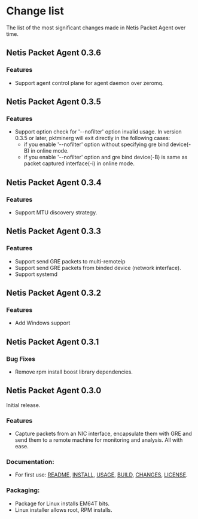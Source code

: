 # Change list

The list of the most significant changes made in Netis Packet Agent over time.

## Netis Packet Agent 0.3.6

### Features
* Support agent control plane for agent daemon over zeromq.


## Netis Packet Agent 0.3.5

### Features
* Support option check for '--nofilter' option invalid usage. In version 0.3.5 or later, pktminerg will exit directly in the following cases:
    - if you enable '--nofilter' option without specifying gre bind device(-B) in online mode.
    - if you enable '--nofilter' option and gre bind device(-B) is same as packet captured interface(-i) in online mode. 

## Netis Packet Agent 0.3.4

### Features
* Support MTU discovery strategy.

## Netis Packet Agent 0.3.3

### Features
* Support send GRE packets to multi-remoteip
* Support send GRE packets from binded device (network interface).
* Support systemd

## Netis Packet Agent 0.3.2

### Features
* Add Windows support

## Netis Packet Agent 0.3.1

### Bug Fixes
* Remove rpm install boost library dependencies.


## Netis Packet Agent 0.3.0

Initial release.

### Features
* Capture packets from an NIC interface, encapsulate them with GRE and send them to a remote machine for monitoring and analysis. All with ease.

### Documentation:

* For first use: [README](README.md), [INSTALL](INSTALL.md), [USAGE](USAGE.md), [BUILD](BUILD.md), [CHANGES](CHANGES.md), [LICENSE](LICENSE.md).

### Packaging:

* Package for Linux installs EM64T bits.
* Linux installer allows root, RPM installs.
